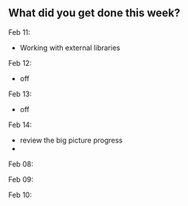 **What did you get done this week?**
-

Feb 11:
- Working with external libraries

Feb 12:
- off

Feb 13: 
- off

Feb 14:

- review the big picture progress
- 

Feb 08:

Feb 09:

Feb 10:
